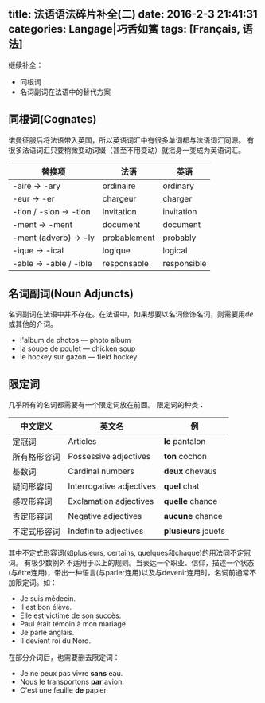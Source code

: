 title: 法语语法碎片补全(二)
date: 2016-2-3 21:41:31
categories: Langage|巧舌如簧
tags: [Français, 语法]
---

继续补全：

* 同根词
* 名词副词在法语中的替代方案

<!-- more -->

## 同根词(Cognates)
诺曼征服后将法语带入英国，所以英语词汇中有很多单词都与法语词汇同源。
有很多法语词汇只要稍微变动词缀（甚至不用变动）就摇身一变成为英语词汇。

替换项                 | 法语         | 英语
-----------------------|--------------|-------------
-aire -> -ary          | ordinaire    | ordinary
-eur -> -er            | chargeur     | charger
-tion / -sion -> -tion | invitation   | invitation
-ment -> -ment         | document     | document
-ment (adverb) -> -ly  | probablement | probably
-ique -> -ical         | logique      | logical
-able -> -able / -ible | responsable  | responsible

## 名词副词(Noun Adjuncts)
名词副词在法语中并不存在。在法语中，如果想要以名词修饰名词，则需要用*de*或其他的介词。

* l'album de photos — photo album
* la soupe de poulet — chicken soup
* le hockey sur gazon — field hockey

## 限定词

几乎所有的名词都需要有一个限定词放在前面。
限定词的种类：

中文定义     | 英文名                   | 例
-------------|--------------------------|----
定冠词       | Articles                 | **le** pantalon
所有格形容词 | Possessive adjectives    | **ton** cochon
基数词       | Cardinal numbers         | **deux** chevaus
疑问形容词   | Interrogative adjectives | **quel** chat
感叹形容词   | Exclamation adjectives   | **quelle** chance
否定形容词   | Negative adjectives      | **aucune** chance
不定式形容词 | Indefinite adjectives    | **plusieurs** jouets

其中不定式形容词(如plusieurs, certains, quelques和chaque)的用法同不定冠词。
有极少数例外不适用于以上的规则。当表达一个职业、信仰，描述一个状态(与être连用)，带出一种语言(与parler连用)以及与devenir连用时，名词前通常不加限定词。如：

* Je suis médecin.
* Il est bon élève.
* Elle est victime de son succès.
* Paul était témoin à mon mariage.
* Je parle anglais. 
* Il devient roi du Nord.

在部分介词后，也需要删去限定词：

* Je ne peux pas vivre **sans** eau.
* Nous le transportons **par** avion.
* C'est une feuille **de** papier. 